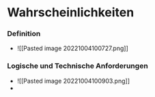 # Wahrscheinlichkeiten
### Definition
+ ![[Pasted image 20221004100727.png]]

### Logische und Technische Anforderungen
+ ![[Pasted image 20221004100903.png]]
+ 